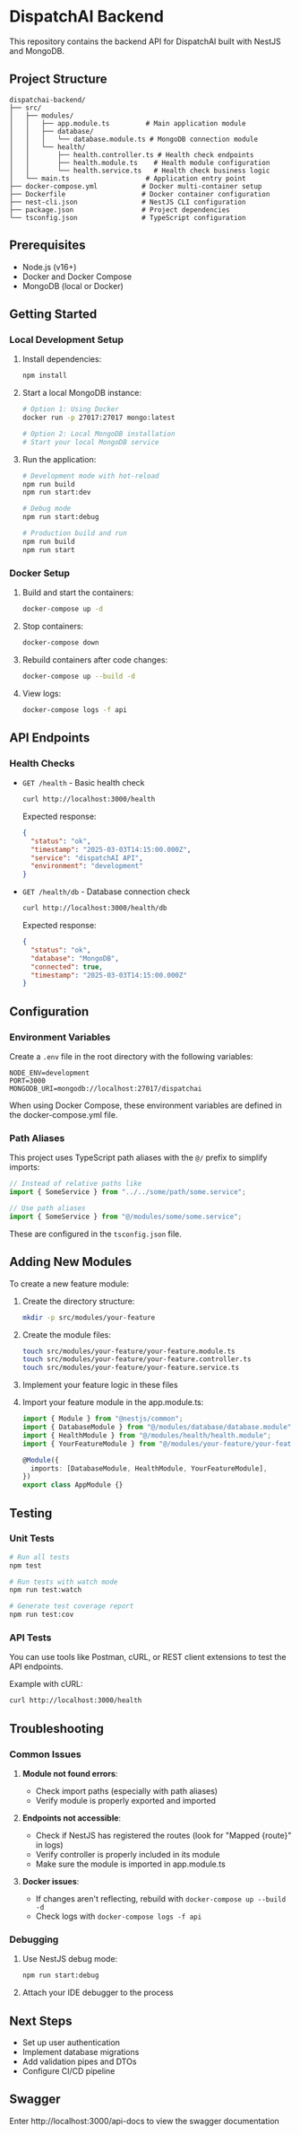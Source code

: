 # DispatchAI Backend

This repository contains the backend API for DispatchAI built with NestJS and MongoDB.

## Project Structure

```
dispatchai-backend/
├── src/
│   ├── modules/
│   │   ├── app.module.ts         # Main application module
│   │   ├── database/
│   │   │   └── database.module.ts # MongoDB connection module
│   │   └── health/
│   │       ├── health.controller.ts # Health check endpoints
│   │       ├── health.module.ts    # Health module configuration
│   │       └── health.service.ts   # Health check business logic
│   └── main.ts                   # Application entry point
├── docker-compose.yml           # Docker multi-container setup
├── Dockerfile                   # Docker container configuration
├── nest-cli.json                # NestJS CLI configuration
├── package.json                 # Project dependencies
└── tsconfig.json                # TypeScript configuration
```

## Prerequisites

- Node.js (v16+)
- Docker and Docker Compose
- MongoDB (local or Docker)

## Getting Started

### Local Development Setup

1. Install dependencies:

   ```bash
   npm install
   ```

2. Start a local MongoDB instance:

   ```bash
   # Option 1: Using Docker
   docker run -p 27017:27017 mongo:latest

   # Option 2: Local MongoDB installation
   # Start your local MongoDB service
   ```

3. Run the application:

   ```bash
   # Development mode with hot-reload
   npm run build
   npm run start:dev

   # Debug mode
   npm run start:debug

   # Production build and run
   npm run build
   npm run start
   ```

### Docker Setup

1. Build and start the containers:

   ```bash
   docker-compose up -d
   ```

2. Stop containers:

   ```bash
   docker-compose down
   ```

3. Rebuild containers after code changes:

   ```bash
   docker-compose up --build -d
   ```

4. View logs:
   ```bash
   docker-compose logs -f api
   ```

## API Endpoints

### Health Checks

- `GET /health` - Basic health check

  ```bash
  curl http://localhost:3000/health
  ```

  Expected response:

  ```json
  {
    "status": "ok",
    "timestamp": "2025-03-03T14:15:00.000Z",
    "service": "dispatchAI API",
    "environment": "development"
  }
  ```

- `GET /health/db` - Database connection check
  ```bash
  curl http://localhost:3000/health/db
  ```
  Expected response:
  ```json
  {
    "status": "ok",
    "database": "MongoDB",
    "connected": true,
    "timestamp": "2025-03-03T14:15:00.000Z"
  }
  ```

## Configuration

### Environment Variables

Create a `.env` file in the root directory with the following variables:

```
NODE_ENV=development
PORT=3000
MONGODB_URI=mongodb://localhost:27017/dispatchai
```

When using Docker Compose, these environment variables are defined in the docker-compose.yml file.

### Path Aliases

This project uses TypeScript path aliases with the `@/` prefix to simplify imports:

```typescript
// Instead of relative paths like
import { SomeService } from "../../some/path/some.service";

// Use path aliases
import { SomeService } from "@/modules/some/some.service";
```

These are configured in the `tsconfig.json` file.

## Adding New Modules

To create a new feature module:

1. Create the directory structure:

   ```bash
   mkdir -p src/modules/your-feature
   ```

2. Create the module files:

   ```bash
   touch src/modules/your-feature/your-feature.module.ts
   touch src/modules/your-feature/your-feature.controller.ts
   touch src/modules/your-feature/your-feature.service.ts
   ```

3. Implement your feature logic in these files

4. Import your feature module in the app.module.ts:

   ```typescript
   import { Module } from "@nestjs/common";
   import { DatabaseModule } from "@/modules/database/database.module";
   import { HealthModule } from "@/modules/health/health.module";
   import { YourFeatureModule } from "@/modules/your-feature/your-feature.module";

   @Module({
     imports: [DatabaseModule, HealthModule, YourFeatureModule],
   })
   export class AppModule {}
   ```

## Testing

### Unit Tests

```bash
# Run all tests
npm test

# Run tests with watch mode
npm run test:watch

# Generate test coverage report
npm run test:cov
```

### API Tests

You can use tools like Postman, cURL, or REST client extensions to test the API endpoints.

Example with cURL:

```bash
curl http://localhost:3000/health
```

## Troubleshooting

### Common Issues

1. **Module not found errors**:

   - Check import paths (especially with path aliases)
   - Verify module is properly exported and imported

2. **Endpoints not accessible**:

   - Check if NestJS has registered the routes (look for "Mapped {route}" in logs)
   - Verify controller is properly included in its module
   - Make sure the module is imported in app.module.ts

3. **Docker issues**:
   - If changes aren't reflecting, rebuild with `docker-compose up --build -d`
   - Check logs with `docker-compose logs -f api`

### Debugging

1. Use NestJS debug mode:

   ```bash
   npm run start:debug
   ```

2. Attach your IDE debugger to the process

## Next Steps

- Set up user authentication
- Implement database migrations
- Add validation pipes and DTOs
- Configure CI/CD pipeline

## Swagger

Enter http://localhost:3000/api-docs to view the swagger documentation
